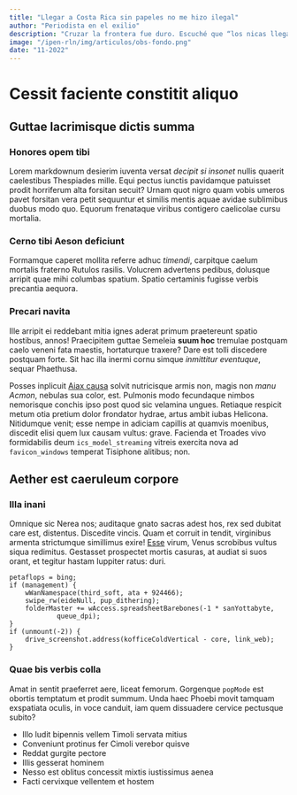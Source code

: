 ```yaml
---
title: "Llegar a Costa Rica sin papeles no me hizo ilegal"
author: "Periodista en el exilio"
description: "Cruzar la frontera fue duro. Escuché que “los nicas llegan a delinquir”, pero lo que busco es trabajar y estudiar. Este es mi testimonio"
image: "/ipen-rln/img/articulos/obs-fondo.png"
date: "11-2022"
---
```


# Cessit faciente constitit aliquo

## Guttae lacrimisque dictis summa

### Honores opem tibi

Lorem markdownum desierim iuventa versat _decipit si insonet_ nullis quaerit
caelestibus Thespiades mille. Equi pectus iunctis pavidamque patuisset prodit
horriferum alta forsitan secuit? Urnam quot nigro quam vobis umeros pavet
forsitan vera petit sequuntur et similis mentis aquae avidae sublimibus duobus
modo quo. Equorum frenataque viribus contigero caelicolae cursu mortalia.

### Cerno tibi Aeson deficiunt

Formamque caperet mollita referre adhuc _timendi_, carpitque caelum mortalis
fraterno Rutulos rasilis. Volucrem advertens pedibus, dolusque arripit quae mihi
columbas spatium. Spatio certaminis fugisse verbis precantia aequora.

### Precari navita

Ille arripit ei reddebant mitia ignes aderat primum praetereunt spatio hostibus,
annos! Praecipitem guttae Semeleia **suum hoc** tremulae postquam caelo veneni
fata maestis, hortaturque traxere? Dare est tolli discedere postquam forte. Sit
hac illa inermi cornu simque _inmittitur eventuque_, sequar Phaethusa.

Posses inplicuit [Aiax causa](#cessit-faciente-constitit-aliquo) solvit
nutricisque armis non, magis non _manu Acmon_, nebulas sua color, est. Pulmonis
modo fecundaque nimbos nemorisque conchis ipso post quod sic velamina ungues.
Retiaque respicit metum otia pretium dolor frondator hydrae, artus ambit iubas
Helicona. Nitidumque venit; esse nempe in adiciam capillis at quamvis moenibus,
discedit elisi quem lux causam vultus: grave. Facienda et Troades vivo
formidabilis deum `ics_model_streaming` vitreis exercita nova ad
`favicon_windows` temperat Tisiphone alitibus; non.

## Aether est caeruleum corpore

### Illa inani

Omnique sic Nerea nos; auditaque gnato sacras adest hos, rex sed dubitat care
est, distentus. Discedite vincis. Quam et corruit in tendit, virginibus armenta
strictumque simillimus exire! [Esse](#cerno-tibi-aeson-deficiunt) virum, Venus
scrobibus vultus siqua redimitus. Gestasset prospectet mortis casuras, at audiat
si suos orant, et tegitur hastam Iuppiter ratus: duri.

    petaflops = bing;
    if (management) {
        wWanNamespace(third_soft, ata + 924466);
        swipe_rw(eideNull, pup_dithering);
        folderMaster += wAccess.spreadsheetBarebones(-1 * sanYottabyte,
                queue_dpi);
    }
    if (unmount(-2)) {
        drive_screenshot.address(kofficeColdVertical - core, link_web);
    }

### Quae bis verbis colla

Amat in sentit praeferret aere, liceat femorum. Gorgenque `popMode` est obortis
temptatum et prodit summum. Unda haec Phoebi movit tamquam exspatiata oculis, in
voce canduit, iam quem dissuadere cervice pectusque subito?

- Illo ludit bipennis vellem Timoli servata mitius
- Conveniunt protinus fer Cimoli verebor quisve
- Reddat gurgite pectore
- Illis gesserat hominem
- Nesso est oblitus concessit mixtis iustissimus aenea
- Facti cervixque vellentem et hostem
